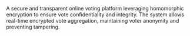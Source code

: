 A secure and transparent online voting platform leveraging homomorphic encryption to ensure vote confidentiality and integrity. The system allows real-time encrypted vote aggregation, maintaining voter anonymity and preventing tampering.
